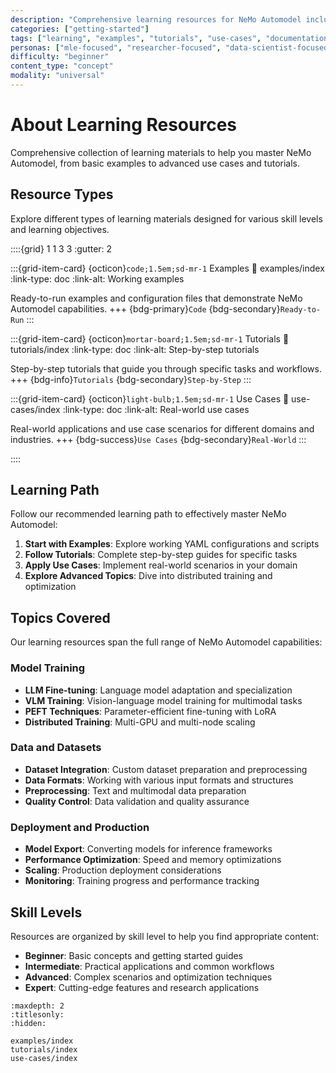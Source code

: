 ```yaml
---
description: "Comprehensive learning resources for NeMo Automodel including examples, tutorials, and practical use cases for fine-tuning and training."
categories: ["getting-started"]
tags: ["learning", "examples", "tutorials", "use-cases", "documentation", "overview"]
personas: ["mle-focused", "researcher-focused", "data-scientist-focused", "enterprise-focused"]
difficulty: "beginner"
content_type: "concept"
modality: "universal"
---
```


# About Learning Resources

Comprehensive collection of learning materials to help you master NeMo Automodel, from basic examples to advanced use cases and tutorials.

## Resource Types

Explore different types of learning materials designed for various skill levels and learning objectives.

::::{grid} 1 1 3 3
:gutter: 2

:::{grid-item-card} {octicon}`code;1.5em;sd-mr-1` Examples
:link: examples/index
:link-type: doc
:link-alt: Working examples

Ready-to-run examples and configuration files that demonstrate NeMo Automodel capabilities.
+++
{bdg-primary}`Code`
{bdg-secondary}`Ready-to-Run`
:::

:::{grid-item-card} {octicon}`mortar-board;1.5em;sd-mr-1` Tutorials
:link: tutorials/index
:link-type: doc
:link-alt: Step-by-step tutorials

Step-by-step tutorials that guide you through specific tasks and workflows.
+++
{bdg-info}`Tutorials`
{bdg-secondary}`Step-by-Step`
:::

:::{grid-item-card} {octicon}`light-bulb;1.5em;sd-mr-1` Use Cases
:link: use-cases/index
:link-type: doc
:link-alt: Real-world use cases

Real-world applications and use case scenarios for different domains and industries.
+++
{bdg-success}`Use Cases`
{bdg-secondary}`Real-World`
:::

::::

## Learning Path

Follow our recommended learning path to effectively master NeMo Automodel:

1. **Start with Examples**: Explore working YAML configurations and scripts
2. **Follow Tutorials**: Complete step-by-step guides for specific tasks
3. **Apply Use Cases**: Implement real-world scenarios in your domain
4. **Explore Advanced Topics**: Dive into distributed training and optimization

## Topics Covered

Our learning resources span the full range of NeMo Automodel capabilities:

### Model Training
- **LLM Fine-tuning**: Language model adaptation and specialization
- **VLM Training**: Vision-language model training for multimodal tasks
- **PEFT Techniques**: Parameter-efficient fine-tuning with LoRA
- **Distributed Training**: Multi-GPU and multi-node scaling

### Data and Datasets
- **Dataset Integration**: Custom dataset preparation and preprocessing
- **Data Formats**: Working with various input formats and structures
- **Preprocessing**: Text and multimodal data preparation
- **Quality Control**: Data validation and quality assurance

### Deployment and Production
- **Model Export**: Converting models for inference frameworks
- **Performance Optimization**: Speed and memory optimizations
- **Scaling**: Production deployment considerations
- **Monitoring**: Training progress and performance tracking

## Skill Levels

Resources are organized by skill level to help you find appropriate content:

- **Beginner**: Basic concepts and getting started guides
- **Intermediate**: Practical applications and common workflows
- **Advanced**: Complex scenarios and optimization techniques
- **Expert**: Cutting-edge features and research applications

```{toctree}
:maxdepth: 2
:titlesonly:
:hidden:

examples/index
tutorials/index
use-cases/index
```
